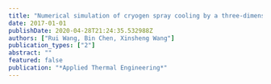 ```yaml
---
title: "Numerical simulation of cryogen spray cooling by a three-dimensional hybrid vortex method"
date: 2017-01-01
publishDate: 2020-04-28T21:24:35.532988Z
authors: ["Rui Wang, Bin Chen, Xinsheng Wang"]
publication_types: ["2"]
abstract: ""
featured: false
publication: "*Applied Thermal Engineering*"
---
```


